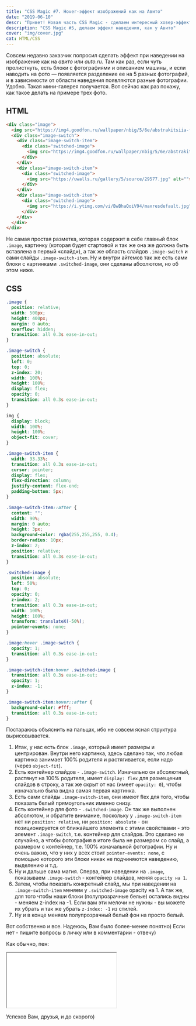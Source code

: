 ```yaml
---
title: "CSS Magic #7. Hover-эффект изображений как на Авито"
date: "2019-06-10"
descr: "Привет! Новая часть CSS Magic - сделаем интересный ховер-эффект, как у Авито, на чистом CSS"
description: "CSS Magic #5, делаем эффект наведения, как у Авито"
cover: "img/cover.jpg"
cat: HTML/CSS
---
```


Совсем недавно заказчик попросил сделать эффект при наведении на изображение как на _авито_ или _auto.ru_. Там как раз, если чуть пролистнуть, есть блоки с фотографиями и описанием машины, и если наводить на фото — появляется разделение ее на 5 разных фотографий, и в зависимости от области наведения появляются разные фотографии. Удобно. Такая мини-галерея получается. Вот сейчас как раз покажу, как такое делать на примере трех фото.

## HTML

``` html
<div class="image">
  <img src="https://img4.goodfon.ru/wallpaper/nbig/5/6e/abstrakitsiia-fon-polosy-cherno-krasnyi-tsvet.jpg" alt="">
  <div class="image-switch">
    <div class="image-switch-item">
      <div class="switched-image">
        <img src="https://img4.goodfon.ru/wallpaper/nbig/5/6e/abstrakitsiia-fon-polosy-cherno-krasnyi-tsvet.jpg" alt="">
      </div>
    </div>
    <div class="image-switch-item">
      <div class="switched-image">
        <img src="https://uwalls.ru/gallery/5/source/29577.jpg" alt="">
      </div>
    </div>
    <div class="image-switch-item">
      <div class="switched-image">
        <img src="https://i.ytimg.com/vi/BwBhaQoiV94/maxresdefault.jpg" alt="">
      </div>
    </div>
  </div>
</div>
```

Не самая простая разметка, которая содержит в себе главный блок `.image`, картинку (которая будет стартовой и так же она же должна быть вставлена в первый «слайд»), а так же область слайдов `.image-switch` и сами слайды `.image-switch-item`. Ну и внутри айтемов так же есть сами блоки с картинками `.switched-image`, они сделаны абсолютом, но об этом ниже.

## CSS

``` css
.image {
  position: relative;
  width: 500px;
  height: 400px;
  margin: 0 auto;
  overflow: hidden;
  transition: all 0.3s ease-in-out;
}

.image-switch {
  position: absolute;
  left: 0;
  top: 0;
  z-index: 20;
  width: 100%;
  height: 100%;
  display: flex;
  opacity: 0;
  transition: all 0.3s ease-in-out;
}

img {
  display: block;
  width: 100%;
  height: 100%;
  object-fit: cover;
}

.image-switch-item {
  width: 33.33%;
  transition: all 0.3s ease-in-out;
  cursor: pointer;
  display: flex;
  flex-direction: column;
  justify-content: flex-end;
  padding-bottom: 5px;
}

.image-switch-item::after {
  content: "";
  width: 90%;
  margin: 0 auto;
  height: 3px;
  background-color: rgba(255,255,255, 0.4);
  border-radius: 10px;
  z-index: 2;
  position: relative;
  transition: all 0.3s ease-in-out;
}

.switched-image {
  position: absolute;
  left: 50%;
  top: 0;
  opacity: 0;
  z-index: 2;
  transition: all 0.3s ease-in-out;
  width: 100%;
  height: 100%;
  transform: translateX(-50%);
  pointer-events: none;
}

.image:hover .image-switch {
  opacity: 1;
  transition: all 0.3s ease-in-out;
}

.image-switch-item:hover .switched-image {
  transition: all 0.3s ease-in-out;
  opacity: 1;
  z-index: -1;
}

.image-switch-item:hover::after {
  background-color: #fff;
  transition: all 0.3s ease-in-out;
}
```

Постараюсь объяснить на пальцах, ибо не совсем ясная структура вырисовывается.

1. Итак, у нас есть блок `.image`, который имеет размеры и центрирован. Внутри него картинка, здесь сделано так, что любая картинка занимает 100% родителя и растягивается, если надо (через `object-fit`).
2. Есть контейнер слайдов - `.image-switch`. Изначально он абсолютный, растянут на 100% родителя, имеет `display: flex` для размещения слайдов в строку, а так же скрыт от нас (имеет `opacity: 0`), чтобы изначально была видна самая первая картинка.
3. Есть сами слайды `.image-switch-item`, они имеют flex для того, чтобы показать белый прямоугольник именно снизу.
4. Есть контейнер для фото - `.switched-image`. Он так же выполнен абсолютом, и обратите внимание, поскольку у `.image-switch-item` нет ни `position: relative`, ни `position: absolute` - он позиционируется от ближайшего элемента с этими свойствами - это элемент `.image-switch`, т.е. контейнер для слайдов. Это сделано не случайно, а чтобы фотография в итоге была не размером со слайд, а размером с контейнер, т.е. 100% изначальной фотографии. Ну и очень важно, что у них у всех стоит `pointer-events: none`, с помощью которого эти блоки никак не подчиняются наведению, выделению и т.д.
5. Ну и дальше сама магия. Сперва, при наведении на `.image`, показываем `.image-switch` - контейнер слайдов, меняя `opacity на 1`.
6. Затем, чтобы показать конкретный слайд, мы при наведении на `.image-switch-item` меняем у `.switched-image` opacity на 1. А так же, для того чтобы наши блоки (полупрозрачные белые) остались видны - меняем z-index на -1. Если вам эти мелочи не нужны - вы можете их убрать и так же убрать `z-index: -1` из стилей.
7. Ну и в конце меняем полупрозрачный белый фон на просто белый.

Вот собственно и все. Надеюсь, Вам было более-менее понятно) Если нет - пишите вопросы в личку или в комментарии - отвечу)

Как обычно, пен:

<iframe title="CSS Magic #7. Image hover effect" src="//codepen.io/MaxGraph/embed/pmMYQz/?height=265&amp;theme-id=0&amp;default-tab=css,result" allowfullscreen></iframe>

Успехов Вам, друзья, и до скорого)
